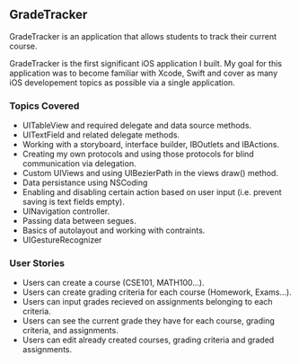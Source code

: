 ## GradeTracker
GradeTracker is an application that allows students to track their current course.

GradeTracker is the first significant iOS application I built. My goal for this application was to become familiar with Xcode, Swift
and cover as many iOS developement topics as possible via a single application. 

### Topics Covered
- UITableView and required delegate and data source methods.
- UITextField and related delegate methods.
- Working with a storyboard, interface builder, IBOutlets and IBActions.
- Creating my own protocols and using those protocols for blind communication via delegation.
- Custom UIViews and using UIBezierPath in the views draw() method.
- Data persistance using NSCoding
- Enabling and disabling certain action based on user input (i.e. prevent saving is text fields empty).
- UINavigation controller.
- Passing data between segues.
- Basics of autolayout and working with contraints.
- UIGestureRecognizer


### User Stories
- Users can create a course (CSE101, MATH100...).
- Users can create grading criteria for each course (Homework, Exams...).
- Users can input grades recieved on assignments belonging to each criteria.
- Users can see the current grade they have for each course, grading criteria, and assignments.
- Users can edit already created courses, grading criteria and graded assignments.
